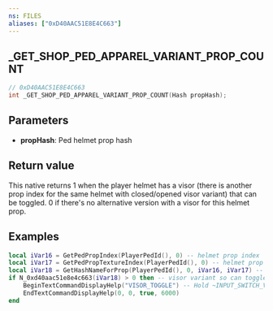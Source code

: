 ```yaml
---
ns: FILES
aliases: ["0xD40AAC51E8E4C663"]
---
```

## _GET_SHOP_PED_APPAREL_VARIANT_PROP_COUNT

```c
// 0xD40AAC51E8E4C663
int _GET_SHOP_PED_APPAREL_VARIANT_PROP_COUNT(Hash propHash);
```

## Parameters
* **propHash**: Ped helmet prop hash

## Return value
This native returns 1 when the player helmet has a visor (there is another prop index for the same helmet with closed/opened visor variant) that can be toggled. 0 if there's no alternative version with a visor for this helmet prop.


## Examples
```lua
local iVar16 = GetPedPropIndex(PlayerPedId(), 0) -- helmet prop index
local iVar17 = GetPedPropTextureIndex(PlayerPedId(), 0) -- helmet prop index
local iVar18 = GetHashNameForProp(PlayerPedId(), 0, iVar16, iVar17) -- gets the hash name for the helmet
if N_0xd40aac51e8e4c663(iVar18) > 0 then -- visor variant so can toggle the visor
    BeginTextCommandDisplayHelp("VISOR_TOGGLE") -- Hold ~INPUT_SWITCH_VISOR~ to flip your helmet visor open or closed when on foot or on a motorcycle. You can also set the default state of your Helmet Visor in the Style section of the Interaction menu.
    EndTextCommandDisplayHelp(0, 0, true, 6000)
end
```
